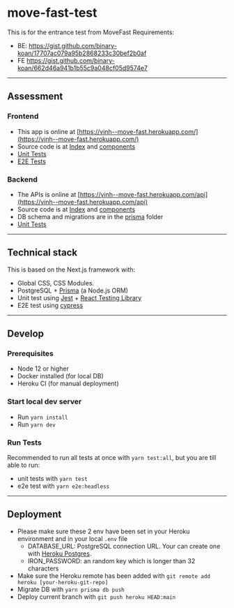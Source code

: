 # move-fast-test
This is for the entrance test from MoveFast
Requirements:
- BE: https://gist.github.com/binary-koan/17707ac079a95b2868233c30bef2b0af
- FE https://gist.github.com/binary-koan/662d46a941b1b55c9a048cf05d9574e7

----

## Assessment

### Frontend
- This app is online at [https://vinh--move-fast.herokuapp.com/](https://vinh--move-fast.herokuapp.com/)
- Source code is at [Index](pages/index.js) and [components](components)
- [Unit Tests](__test__)
- [E2E Tests](cypress/integration)

### Backend
- The APIs is online at [https://vinh--move-fast.herokuapp.com/api](https://vinh--move-fast.herokuapp.com/api)
- Source code is at [Index](pages/api) and [components](components)
- DB schema and migrations are in the [prisma](prisma) folder
- [Unit Tests](__test__/api)

----

## Technical stack

This is based on the Next.js framework with:
- Global CSS, CSS Modules.
- PostgreSQL + [Prisma](https://www.prisma.io/) (a Node.js ORM)
- Unit test using [Jest](https://jestjs.io/) + [React Testing Library](https://testing-library.com/)
- E2E test using [cypress](https://www.cypress.io/)

----

## Develop

### Prerequisites
- Node 12 or higher
- Docker installed (for local DB)
- Heroku CI (for manual deployment)

### Start local dev server
- Run `yarn install`
- Run `yarn dev`

### Run Tests
Recommended to run all tests at once with `yarn test:all`, but you are till able to run:
- unit tests with `yarn test`
- e2e test with `yarn e2e:headless`

----

## Deployment
- Please make sure these 2 env have been set in your Heroku environment and in your local `.env` file
  - DATABASE_URL: PostgreSQL connection URL. Your can create one with [Heroku Postgres](https://elements.heroku.com/addons/heroku-postgresql).
  - IRON_PASSWORD: an random key which is longer than 32 characters
- Make sure the Heroku remote has been added with `git remote add heroku [your-heroku-git-repo]`
- Migrate DB with `yarn prisma db push`
- Deploy current branch with `git push heroku HEAD:main`
